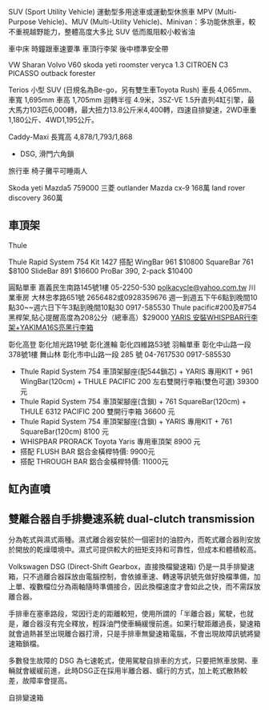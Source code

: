 SUV (Sport Utility Vehicle) 運動型多用途車或運動型休旅車
MPV (Multi-Purpose Vehicle)、MUV (Multi-Utility Vehicle)、Minivan：多功能休旅車，較不重視越野能力，整體高度大多比 SUV 低而風阻較小較省油

車中床
時鐘跟車速要準
車頂行李架
後中標準安全帶

VW Sharan
Volvo V60
skoda yeti
roomster
veryca 1.3
CITROEN C3 PICASSO
outback
forester

Terios 小型 SUV (日規名為Be-go，另有雙生車Toyota Rush) 車長 4,065mm、車寬 1,695mm 車高 1,705mm 迴轉半徑 4.9米，3SZ-VE 1.5升直列4缸引擎，最大馬力103匹6,000轉，最大扭力13.8公斤米4,400轉，四速自排變速，2WD車重1,180公斤、4WD1,195公斤。
 
Caddy-Maxi 長寬高 4,878/1,793/1,868 
* DSG, 滑門六角鎖

旅行車
椅子攤平可睡兩人

Skoda yeti
Mazda5 759000
三菱 outlander
Mazda cx-9 168萬
land rover discovery 360萬

## 車頂架
Thule

Thule Rapid System 754
Kit 1427
搭配 WingBar 961 $10800
SquareBar 761 $8100
SlideBar 891 $16600
ProBar 390, 2-pack $10400

圓點單車 嘉義民生南路145號1樓 05-2250-530 polkacycle@yahoo.com.tw
川業車房 大林忠孝路651號 2656482或0928359676 週一到週五下午6點到晚間10點30~~週六日下午3點到晚間10點30
0917-585530
Thule pacific#200及#754黑桿架,貼心提醒高度為208公分（總車高）$29000
[YARIS 安裝WHISPBAR行李架+YAKIMA16S亮黑行李箱](http://hoa520970.pixnet.net/blog/post/401561545-toyota-yaris-安裝whispbar行李架%2Byakima16s亮黑行李)

彰化高登 彰化旭光路19號
彰化進輪 彰化四維路53號
羽輪單車 彰化中山路一段378號1樓
舞山林 彰化市中山路一段 285 號 04-7617530 0917-585530
* Thule Rapid System 754 車頂架腳座(配544鎖芯) + YARIS 專用KIT + 961 WingBar(120cm) + THULE PACIFIC 200 左右雙開行李箱(雙色可選) 39300 元
* Thule Rapid System 754 車頂架腳座(含鎖) + 761 SquareBar(120cm) + THULE 6312 PACIFIC 200 雙開行李箱 36600 元
* Thule Rapid System 754 車頂架腳座(含鎖) + YARIS 專用KIT + 761 SquareBar(120cm) 8100 元
* WHISPBAR PRORACK Toyota Yaris 專用車頂架 8900 元
* 搭配 FLUSH BAR 鋁合金橫桿特價: 9900元
* 搭配 THROUGH BAR 鋁合金橫桿特價: 11000元

## 缸內直噴

## 雙離合器自手排變速系統 dual-clutch transmission
分為乾式與濕式兩種。濕式離合器安裝於一個密封的油腔內，而乾式離合器則安放於開放的乾燥環境中。濕式可提供較大的扭矩支持和可靠性，但成本和體積較高。

Volkswagen DSG (Direct-Shift Gearbox，直接換檔變速箱) 仍是一具手排變速箱，只不過離合器踩放由電腦控制，會依據車速、轉速等訊號先做好換檔準備，加上單、複數檔位分為兩軸隨時準備接合，因此換檔速度才會如此之快，而不需踩放離合器。

手排車在塞車路段，常因行走的距離較短，使用所謂的「半離合器」駕駛，也就是，離合器沒有完全釋放，輕踩油門使車輛緩慢前進。如果行駛距離過長，變速箱就會過熱甚至出現離合器打滑，只是手排車無變速箱電腦，不會出現故障訊號將變速箱鎖檔。

多數發生故障的 DSG 為七速乾式，使用駕駛自排車的方式，只要把煞車放開、車輛就會緩緩前進，此時DSG正在採用半離合器、蠕行的方式，加上乾式散熱較差，故障率會提高。

自排變速箱
